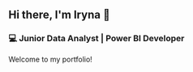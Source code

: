 ## Hi there, I'm Iryna 👋
### 💻 Junior Data Analyst | Power BI Developer
Welcome to my portfolio!


<!--
**irashpi/irashpi** is a ✨ _special_ ✨ repository because its `README.md` (this file) appears on your GitHub profile.

## 📊 Projects Showcase

### Sales Performance Dashboard
![Sales Performance Dashboard]([https://github.com/irashpi/Portfolio/blob/main/изображен%20%3F%3F_2025-0%202-28_111404023.png])

**Description:** Analysis of sales performance by country, category, and top products, using ABC analysis.  
**Tools:** Power BI, DAX, Power Query  

---
### 🔗 Connect with me:
[LinkedIn](https://www.linkedin.com/in/iryna-shpiller/) | [GitHub](https://github.com/irashpi) | [Email](irina.shpiller@gmail.com)
-->
